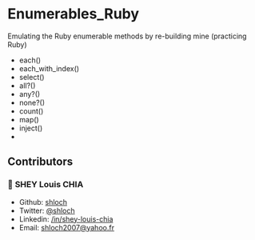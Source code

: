 # Enumerables_Ruby
Emulating the Ruby enumerable methods by re-building mine (practicing Ruby)

- each()
- each_with_index()
- select()
- all?()
- any?()
- none?()
- count()
- map()
- inject()
- 

## Contributors

### 👤 **SHEY Louis CHIA**

- Github: [shloch](https://github.com/shloch)
- Twitter: [@shloch](https://twitter.com/shloch)
- Linkedin: [/in/shey-louis-chia](https://www.linkedin.com/in/shey-louis-chia)
- Email: shloch2007@yahoo.fr
